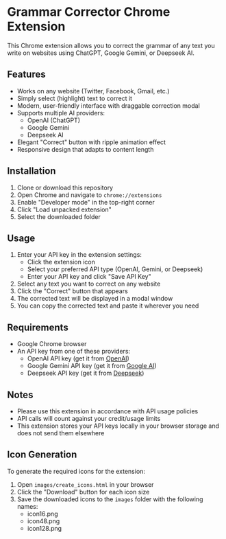 # Grammar Corrector Chrome Extension

This Chrome extension allows you to correct the grammar of any text you write on websites using ChatGPT, Google Gemini, or Deepseek AI.

## Features

- Works on any website (Twitter, Facebook, Gmail, etc.)
- Simply select (highlight) text to correct it
- Modern, user-friendly interface with draggable correction modal
- Supports multiple AI providers:
  - OpenAI (ChatGPT)
  - Google Gemini
  - Deepseek AI
- Elegant "Correct" button with ripple animation effect
- Responsive design that adapts to content length

## Installation

1. Clone or download this repository
2. Open Chrome and navigate to `chrome://extensions`
3. Enable "Developer mode" in the top-right corner
4. Click "Load unpacked extension"
5. Select the downloaded folder

## Usage

1. Enter your API key in the extension settings:
   - Click the extension icon
   - Select your preferred API type (OpenAI, Gemini, or Deepseek)
   - Enter your API key and click "Save API Key"
2. Select any text you want to correct on any website
3. Click the "Correct" button that appears
4. The corrected text will be displayed in a modal window
5. You can copy the corrected text and paste it wherever you need

## Requirements

- Google Chrome browser
- An API key from one of these providers:
  - OpenAI API key (get it from [OpenAI](https://platform.openai.com/account/api-keys))
  - Google Gemini API key (get it from [Google AI](https://ai.google.dev))
  - Deepseek API key (get it from [Deepseek](https://platform.deepseek.com))

## Notes

- Please use this extension in accordance with API usage policies
- API calls will count against your credit/usage limits
- This extension stores your API keys locally in your browser storage and does not send them elsewhere

## Icon Generation

To generate the required icons for the extension:

1. Open `images/create_icons.html` in your browser
2. Click the "Download" button for each icon size
3. Save the downloaded icons to the `images` folder with the following names:
   - icon16.png
   - icon48.png
   - icon128.png
